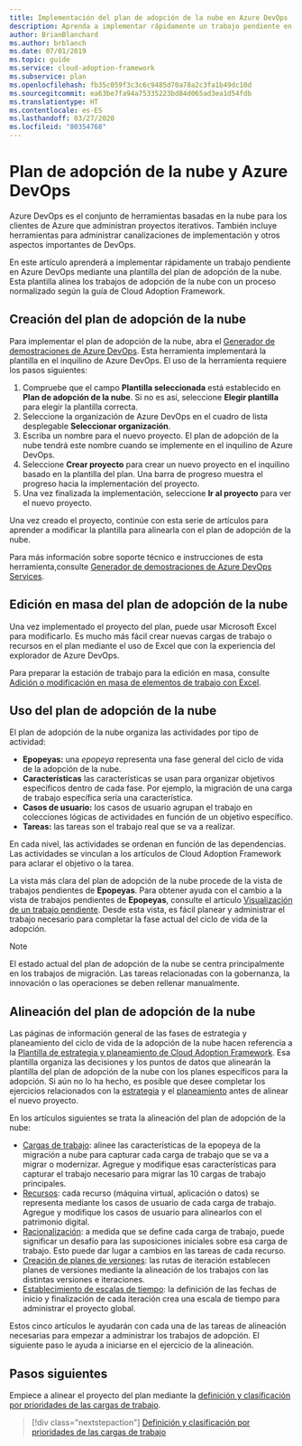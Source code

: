 ```yaml
---
title: Implementación del plan de adopción de la nube en Azure DevOps
description: Aprenda a implementar rápidamente un trabajo pendiente en Azure DevOps mediante una plantilla de plan de adopción de la nube que alinea los esfuerzos de adopción de la nube en un proceso normalizado.
author: BrianBlanchard
ms.author: brblanch
ms.date: 07/01/2019
ms.topic: guide
ms.service: cloud-adoption-framework
ms.subservice: plan
ms.openlocfilehash: fb35c059f3c3c6c9485d70a78a2c3fa1b49dc10d
ms.sourcegitcommit: ea63be7fa94a75335223bd84d065ad3ea1d54fdb
ms.translationtype: HT
ms.contentlocale: es-ES
ms.lasthandoff: 03/27/2020
ms.locfileid: "80354768"
---
```

# <a name="cloud-adoption-plan-and-azure-devops"></a>Plan de adopción de la nube y Azure DevOps

Azure DevOps es el conjunto de herramientas basadas en la nube para los clientes de Azure que administran proyectos iterativos. También incluye herramientas para administrar canalizaciones de implementación y otros aspectos importantes de DevOps.

En este artículo aprenderá a implementar rápidamente un trabajo pendiente en Azure DevOps mediante una plantilla del plan de adopción de la nube. Esta plantilla alinea los trabajos de adopción de la nube con un proceso normalizado según la guía de Cloud Adoption Framework.

## <a name="create-your-cloud-adoption-plan"></a>Creación del plan de adopción de la nube

Para implementar el plan de adopción de la nube, abra el [Generador de demostraciones de Azure DevOps](https://aka.ms/adopt/plan/generator). Esta herramienta implementará la plantilla en el inquilino de Azure DevOps. El uso de la herramienta requiere los pasos siguientes:

1. Compruebe que el campo **Plantilla seleccionada** está establecido en **Plan de adopción de la nube**. Si no es así, seleccione **Elegir plantilla** para elegir la plantilla correcta.
2. Seleccione la organización de Azure DevOps en el cuadro de lista desplegable **Seleccionar organización**.
3. Escriba un nombre para el nuevo proyecto. El plan de adopción de la nube tendrá este nombre cuando se implemente en el inquilino de Azure DevOps.
4. Seleccione **Crear proyecto** para crear un nuevo proyecto en el inquilino basado en la plantilla del plan. Una barra de progreso muestra el progreso hacia la implementación del proyecto.
5. Una vez finalizada la implementación, seleccione **Ir al proyecto** para ver el nuevo proyecto.

Una vez creado el proyecto, continúe con esta serie de artículos para aprender a modificar la plantilla para alinearla con el plan de adopción de la nube.

Para más información sobre soporte técnico e instrucciones de esta herramienta,consulte [Generador de demostraciones de Azure DevOps Services](https://docs.microsoft.com/azure/devops/demo-gen/?toc=/azure/devops/demo-gen/toc.json&bc=/azure/devops/demo-gen/breadcrumb/toc.json&view=azure-devops).

## <a name="bulk-edit-the-cloud-adoption-plan"></a>Edición en masa del plan de adopción de la nube

Una vez implementado el proyecto del plan, puede usar Microsoft Excel para modificarlo. Es mucho más fácil crear nuevas cargas de trabajo o recursos en el plan mediante el uso de Excel que con la experiencia del explorador de Azure DevOps.

Para preparar la estación de trabajo para la edición en masa, consulte [Adición o modificación en masa de elementos de trabajo con Excel](https://docs.microsoft.com/azure/devops/boards/backlogs/office/bulk-add-modify-work-items-excel?view=azure-devops).

## <a name="use-the-cloud-adoption-plan"></a>Uso del plan de adopción de la nube

El plan de adopción de la nube organiza las actividades por tipo de actividad:

- **Epopeyas:** una *epopeya* representa una fase general del ciclo de vida de la adopción de la nube.
- **Características** las características se usan para organizar objetivos específicos dentro de cada fase. Por ejemplo, la migración de una carga de trabajo específica sería una característica.
- **Casos de usuario:** los casos de usuario agrupan el trabajo en colecciones lógicas de actividades en función de un objetivo específico.
- **Tareas:** las tareas son el trabajo real que se va a realizar.

En cada nivel, las actividades se ordenan en función de las dependencias. Las actividades se vinculan a los artículos de Cloud Adoption Framework para aclarar el objetivo o la tarea.

La vista más clara del plan de adopción de la nube procede de la vista de trabajos pendientes de **Epopeyas**. Para obtener ayuda con el cambio a la vista de trabajos pendientes de **Epopeyas**, consulte el artículo [Visualización de un trabajo pendiente](https://docs.microsoft.com/azure/devops/boards/backlogs/define-features-epics?view=azure-devops#view-a-backlog-or-portfolio-backlog). Desde esta vista, es fácil planear y administrar el trabajo necesario para completar la fase actual del ciclo de vida de la adopción.

> [!NOTE]
> El estado actual del plan de adopción de la nube se centra principalmente en los trabajos de migración. Las tareas relacionadas con la gobernanza, la innovación o las operaciones se deben rellenar manualmente.

## <a name="align-the-cloud-adoption-plan"></a>Alineación del plan de adopción de la nube

Las páginas de información general de las fases de estrategia y planeamiento del ciclo de vida de la adopción de la nube hacen referencia a la [Plantilla de estrategia y planeamiento de Cloud Adoption Framework](https://archcenter.blob.core.windows.net/cdn/fusion/readiness/Microsoft-Cloud-Adoption-Framework-Strategy-and-Plan-Template.docx). Esa plantilla organiza las decisiones y los puntos de datos que alinearán la plantilla del plan de adopción de la nube con los planes específicos para la adopción. Si aún no lo ha hecho, es posible que desee completar los ejercicios relacionados con la [estrategia](../strategy/index.md) y el [planeamiento](../plan/index.md) antes de alinear el nuevo proyecto.

En los artículos siguientes se trata la alineación del plan de adopción de la nube:

- [Cargas de trabajo](./workloads.md): alinee las características de la epopeya de la migración a nube para capturar cada carga de trabajo que se va a migrar o modernizar. Agregue y modifique esas características para capturar el trabajo necesario para migrar las 10 cargas de trabajo principales.
- [Recursos](./assets.md): cada recurso (máquina virtual, aplicación o datos) se representa mediante los casos de usuario de cada carga de trabajo. Agregue y modifique los casos de usuario para alinearlos con el patrimonio digital.
- [Racionalización](./review-rationalization.md): a medida que se define cada carga de trabajo, puede significar un desafío para las suposiciones iniciales sobre esa carga de trabajo. Esto puede dar lugar a cambios en las tareas de cada recurso.
- [Creación de planes de versiones](./iteration-paths.md): las rutas de iteración establecen planes de versiones mediante la alineación de los trabajos con las distintas versiones e iteraciones.
- [Establecimiento de escalas de tiempo](./timelines.md): la definición de las fechas de inicio y finalización de cada iteración crea una escala de tiempo para administrar el proyecto global.

Estos cinco artículos le ayudarán con cada una de las tareas de alineación necesarias para empezar a administrar los trabajos de adopción. El siguiente paso le ayuda a iniciarse en el ejercicio de la alineación.

## <a name="next-steps"></a>Pasos siguientes

Empiece a alinear el proyecto del plan mediante la [definición y clasificación por prioridades de las cargas de trabajo](./workloads.md).

> [!div class="nextstepaction"]
> [Definición y clasificación por prioridades de las cargas de trabajo](./workloads.md)
